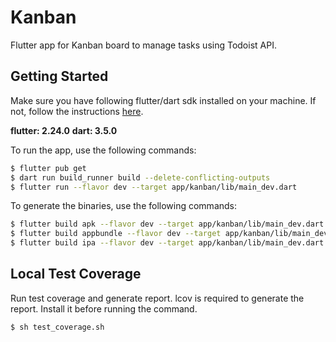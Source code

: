 # Kanban

Flutter app for Kanban board to manage tasks using Todoist API.

## Getting Started
Make sure you have following flutter/dart sdk installed on your machine. If not, follow the instructions [here](https://flutter.dev/docs/get-started/install).

**flutter: 2.24.0**
**dart: 3.5.0**

To run the app, use the following commands:
```sh
$ flutter pub get
$ dart run build_runner build --delete-conflicting-outputs
$ flutter run --flavor dev --target app/kanban/lib/main_dev.dart
```

To generate the binaries, use the following commands:
```sh
$ flutter build apk --flavor dev --target app/kanban/lib/main_dev.dart
$ flutter build appbundle --flavor dev --target app/kanban/lib/main_dev.dart
$ flutter build ipa --flavor dev --target app/kanban/lib/main_dev.dart
```


## Local Test Coverage
Run test coverage and generate report. lcov is required to generate the report. Install it before running the command.
```sh
$ sh test_coverage.sh
```